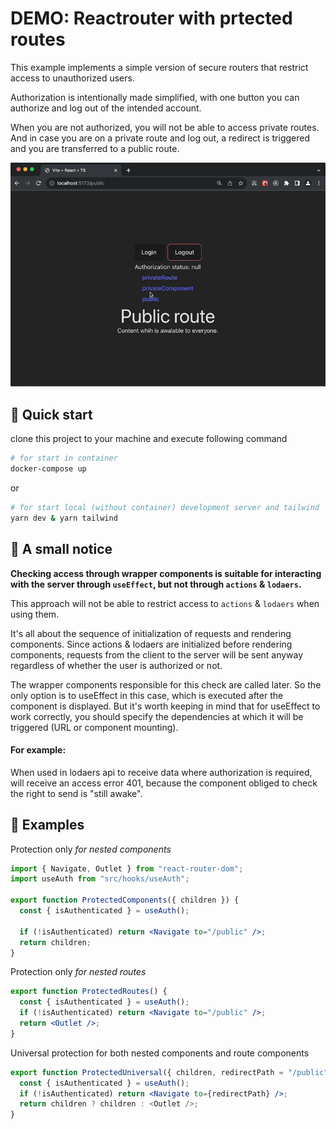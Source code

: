 # DEMO: Reactrouter with prtected routes

This example implements a simple version of secure routers that restrict access to unauthorized users.

Authorization is intentionally made simplified, with one button you can authorize and log out of the intended account.

When you are not authorized, you will not be able to access private routes. And in case you are on a private route and log out, a redirect is triggered and you are transferred to a public route.

![example](./example.gif)

## 🚀 Quick start

clone this project to your machine and execute following command

```bash
# for start in container
docker-compose up
```

or

```bash
# for start local (without container) development server and tailwind
yarn dev & yarn tailwind
```

## 🚸 A small notice

**Checking access through wrapper components is suitable for interacting with the server through `useEffect`, but not through `actions` & `lodaers`.**

This approach will not be able to restrict access to `actions` & `lodaers` when using them.

It's all about the sequence of initialization of requests and rendering components.
Since actions & lodaers are initialized before rendering components, requests from the client to the server will be sent anyway regardless of whether the user is authorized or not.

The wrapper components responsible for this check are called later. So the only option is to useEffect in this case, which is executed after the component is displayed.
But it's worth keeping in mind that for useEffect to work correctly, you should specify the dependencies at which it will be triggered (URL or component mounting).

#### For example:

When used in lodaers api to receive data where authorization is required, will receive an access error 401, because the component obliged to check the right to send is "still awake".

## 📝 Examples

Protection only _for nested components_

```jsx
import { Navigate, Outlet } from "react-router-dom";
import useAuth from "src/hooks/useAuth";

export function ProtectedComponents({ children }) {
  const { isAuthenticated } = useAuth();

  if (!isAuthenticated) return <Navigate to="/public" />;
  return children;
}
```

Protection only _for nested routes_

```jsx
export function ProtectedRoutes() {
  const { isAuthenticated } = useAuth();
  if (!isAuthenticated) return <Navigate to="/public" />;
  return <Outlet />;
}
```

Universal protection for both nested components and route components

```jsx
export function ProtectedUniversal({ children, redirectPath = "/public" }) {
  const { isAuthenticated } = useAuth();
  if (!isAuthenticated) return <Navigate to={redirectPath} />;
  return children ? children : <Outlet />;
}
```
